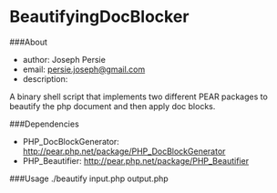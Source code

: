 BeautifyingDocBlocker
=====================

###About
* author: Joseph Persie
* email: persie.joseph@gmail.com
* description:

A binary shell script that implements two different PEAR packages to beautify the php document
and then apply doc blocks. 

###Dependencies 

* PHP_DocBlockGenerator: http://pear.php.net/package/PHP_DocBlockGenerator
* PHP_Beautifier: http://pear.php.net/package/PHP_Beautifier

###Usage 
./beautify input.php output.php
